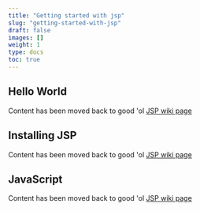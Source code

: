 ```yaml
---
title: "Getting started with jsp"
slug: "getting-started-with-jsp"
draft: false
images: []
weight: 1
type: docs
toc: true
---
```


## Hello World
Content has been moved back to good 'ol [JSP wiki page][1]


  [1]: https://stackoverflow.com/tags/jsp/info

## Installing JSP
Content has been moved back to good 'ol [JSP wiki page][1]


  [1]: https://stackoverflow.com/tags/jsp/info


## JavaScript
Content has been moved back to good 'ol [JSP wiki page][1]


  [1]: https://stackoverflow.com/tags/jsp/info


